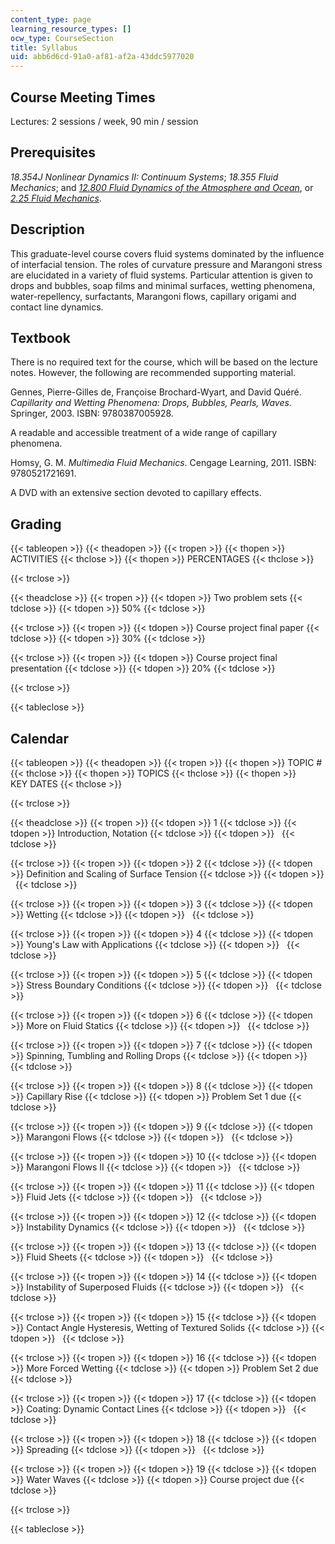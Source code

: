 ```yaml
---
content_type: page
learning_resource_types: []
ocw_type: CourseSection
title: Syllabus
uid: abb6d6cd-91a0-af81-af2a-43ddc5977020
---
```


Course Meeting Times
--------------------

Lectures: 2 sessions / week, 90 min / session

Prerequisites
-------------

_18.354J Nonlinear Dynamics II: Continuum Systems_; _18.355 Fluid Mechanics_; and [_12.800 Fluid Dynamics of the Atmosphere and Ocean_](/courses/12-800-fluid-dynamics-of-the-atmosphere-and-ocean-fall-2004), or [_2.25 Fluid Mechanics_](/courses/2-25-advanced-fluid-mechanics-fall-2013).

Description
-----------

This graduate-level course covers fluid systems dominated by the influence of interfacial tension. The roles of curvature pressure and Marangoni stress are elucidated in a variety of fluid systems. Particular attention is given to drops and bubbles, soap films and minimal surfaces, wetting phenomena, water-repellency, surfactants, Marangoni flows, capillary origami and contact line dynamics.

Textbook
--------

There is no required text for the course, which will be based on the lecture notes. However, the following are recommended supporting material.

Gennes, Pierre-Gilles de, Françoise Brochard-Wyart, and David Quéré. _Capillarity and Wetting Phenomena: Drops, Bubbles, Pearls, Waves_. Springer, 2003. ISBN: 9780387005928.

A readable and accessible treatment of a wide range of capillary phenomena.

Homsy, G. M. _Multimedia Fluid Mechanics_. Cengage Learning, 2011. ISBN: 9780521721691.

A DVD with an extensive section devoted to capillary effects.

Grading
-------

{{< tableopen >}}
{{< theadopen >}}
{{< tropen >}}
{{< thopen >}}
ACTIVITIES
{{< thclose >}}
{{< thopen >}}
PERCENTAGES
{{< thclose >}}

{{< trclose >}}

{{< theadclose >}}
{{< tropen >}}
{{< tdopen >}}
Two problem sets
{{< tdclose >}}
{{< tdopen >}}
50%
{{< tdclose >}}

{{< trclose >}}
{{< tropen >}}
{{< tdopen >}}
Course project final paper
{{< tdclose >}}
{{< tdopen >}}
30%
{{< tdclose >}}

{{< trclose >}}
{{< tropen >}}
{{< tdopen >}}
Course project final presentation
{{< tdclose >}}
{{< tdopen >}}
20%
{{< tdclose >}}

{{< trclose >}}

{{< tableclose >}}

Calendar
--------

{{< tableopen >}}
{{< theadopen >}}
{{< tropen >}}
{{< thopen >}}
TOPIC #
{{< thclose >}}
{{< thopen >}}
TOPICS
{{< thclose >}}
{{< thopen >}}
KEY DATES
{{< thclose >}}

{{< trclose >}}

{{< theadclose >}}
{{< tropen >}}
{{< tdopen >}}
1
{{< tdclose >}}
{{< tdopen >}}
Introduction, Notation
{{< tdclose >}}
{{< tdopen >}}
 
{{< tdclose >}}

{{< trclose >}}
{{< tropen >}}
{{< tdopen >}}
2
{{< tdclose >}}
{{< tdopen >}}
Definition and Scaling of Surface Tension
{{< tdclose >}}
{{< tdopen >}}
 
{{< tdclose >}}

{{< trclose >}}
{{< tropen >}}
{{< tdopen >}}
3
{{< tdclose >}}
{{< tdopen >}}
Wetting
{{< tdclose >}}
{{< tdopen >}}
 
{{< tdclose >}}

{{< trclose >}}
{{< tropen >}}
{{< tdopen >}}
4
{{< tdclose >}}
{{< tdopen >}}
Young's Law with Applications
{{< tdclose >}}
{{< tdopen >}}
 
{{< tdclose >}}

{{< trclose >}}
{{< tropen >}}
{{< tdopen >}}
5
{{< tdclose >}}
{{< tdopen >}}
Stress Boundary Conditions
{{< tdclose >}}
{{< tdopen >}}
 
{{< tdclose >}}

{{< trclose >}}
{{< tropen >}}
{{< tdopen >}}
6
{{< tdclose >}}
{{< tdopen >}}
More on Fluid Statics
{{< tdclose >}}
{{< tdopen >}}
 
{{< tdclose >}}

{{< trclose >}}
{{< tropen >}}
{{< tdopen >}}
7
{{< tdclose >}}
{{< tdopen >}}
Spinning, Tumbling and Rolling Drops
{{< tdclose >}}
{{< tdopen >}}
 
{{< tdclose >}}

{{< trclose >}}
{{< tropen >}}
{{< tdopen >}}
8
{{< tdclose >}}
{{< tdopen >}}
Capillary Rise
{{< tdclose >}}
{{< tdopen >}}
Problem Set 1 due
{{< tdclose >}}

{{< trclose >}}
{{< tropen >}}
{{< tdopen >}}
9
{{< tdclose >}}
{{< tdopen >}}
Marangoni Flows
{{< tdclose >}}
{{< tdopen >}}
 
{{< tdclose >}}

{{< trclose >}}
{{< tropen >}}
{{< tdopen >}}
10
{{< tdclose >}}
{{< tdopen >}}
Marangoni Flows II
{{< tdclose >}}
{{< tdopen >}}
 
{{< tdclose >}}

{{< trclose >}}
{{< tropen >}}
{{< tdopen >}}
11
{{< tdclose >}}
{{< tdopen >}}
Fluid Jets
{{< tdclose >}}
{{< tdopen >}}
 
{{< tdclose >}}

{{< trclose >}}
{{< tropen >}}
{{< tdopen >}}
12
{{< tdclose >}}
{{< tdopen >}}
Instability Dynamics
{{< tdclose >}}
{{< tdopen >}}
 
{{< tdclose >}}

{{< trclose >}}
{{< tropen >}}
{{< tdopen >}}
13
{{< tdclose >}}
{{< tdopen >}}
Fluid Sheets
{{< tdclose >}}
{{< tdopen >}}
 
{{< tdclose >}}

{{< trclose >}}
{{< tropen >}}
{{< tdopen >}}
14
{{< tdclose >}}
{{< tdopen >}}
Instability of Superposed Fluids
{{< tdclose >}}
{{< tdopen >}}
 
{{< tdclose >}}

{{< trclose >}}
{{< tropen >}}
{{< tdopen >}}
15
{{< tdclose >}}
{{< tdopen >}}
Contact Angle Hysteresis, Wetting of Textured Solids
{{< tdclose >}}
{{< tdopen >}}
 
{{< tdclose >}}

{{< trclose >}}
{{< tropen >}}
{{< tdopen >}}
16
{{< tdclose >}}
{{< tdopen >}}
More Forced Wetting
{{< tdclose >}}
{{< tdopen >}}
Problem Set 2 due
{{< tdclose >}}

{{< trclose >}}
{{< tropen >}}
{{< tdopen >}}
17
{{< tdclose >}}
{{< tdopen >}}
Coating: Dynamic Contact Lines
{{< tdclose >}}
{{< tdopen >}}
 
{{< tdclose >}}

{{< trclose >}}
{{< tropen >}}
{{< tdopen >}}
18
{{< tdclose >}}
{{< tdopen >}}
Spreading
{{< tdclose >}}
{{< tdopen >}}
 
{{< tdclose >}}

{{< trclose >}}
{{< tropen >}}
{{< tdopen >}}
19
{{< tdclose >}}
{{< tdopen >}}
Water Waves
{{< tdclose >}}
{{< tdopen >}}
Course project due
{{< tdclose >}}

{{< trclose >}}

{{< tableclose >}}